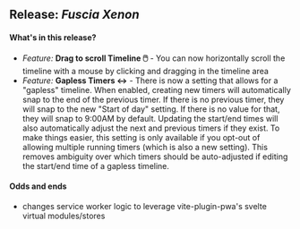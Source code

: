 ## Release: _Fuscia Xenon_

#### What's in this release?

- _Feature:_ **Drag to scroll Timeline 🖱️** - You can now horizontally scroll the timeline with a mouse by clicking and dragging in the timeline area
- _Feature:_ **Gapless Timers ↔️** - There is now a setting that allows for a "gapless" timeline. When enabled, creating new timers will automatically snap to the end of the previous timer. If there is no previous timer, they will snap to the new "Start of day" setting. If there is no value for that, they will snap to 9:00AM by default. Updating the start/end times will also automatically adjust the next and previous timers if they exist. To make things easier, this setting is only available if you opt-out of allowing multiple running timers (which is also a new setting). This removes ambiguity over which timers should be auto-adjusted if editing the start/end time of a gapless timeline.

#### Odds and ends

- changes service worker logic to leverage vite-plugin-pwa's svelte virtual modules/stores
